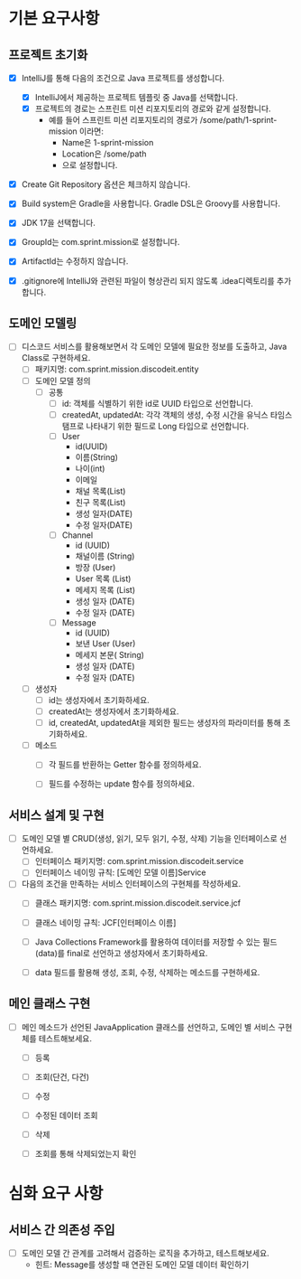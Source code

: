 # 기본 요구사항
## 프로젝트 초기화
- [x] IntelliJ를 통해 다음의 조건으로 Java 프로젝트를 생성합니다.
    - [x]  IntelliJ에서 제공하는 프로젝트 템플릿 중 Java를 선택합니다.
    - [x]  프로젝트의 경로는 스프린트 미션 리포지토리의 경로와 같게 설정합니다.
        - 예를 들어 스프린트 미션 리포지토리의 경로가 /some/path/1-sprint-mission 이라면:
          - Name은 1-sprint-mission
          - Location은 /some/path
          - 으로 설정합니다.

-[x]  Create Git Repository 옵션은 체크하지 않습니다.

-[x]  Build system은 Gradle을 사용합니다. Gradle DSL은 Groovy를 사용합니다.

-[x]  JDK 17을 선택합니다.

-[x]  GroupId는 com.sprint.mission로 설정합니다.

-[x]  ArtifactId는 수정하지 않습니다.

-[x]  .gitignore에 IntelliJ와 관련된 파일이 형상관리 되지 않도록 .idea디렉토리를 추가합니다.


## 도메인 모델링
-[ ] 디스코드 서비스를 활용해보면서 각 도메인 모델에 필요한 정보를 도출하고, Java Class로 구현하세요.
    -[ ] 패키지명: com.sprint.mission.discodeit.entity
    -[ ] 도메인 모델 정의
      -[ ] 공통
        -[ ] id: 객체를 식별하기 위한 id로 UUID 타입으로 선언합니다.
        -[ ] createdAt, updatedAt: 각각 객체의 생성, 수정 시간을 유닉스 타임스탬프로 나타내기 위한 필드로 Long 타입으로 선언합니다.
        -[ ] User
            - id(UUID)
            - 이름(String)
            - 나이(int)
            - 이메일
            - 채널 목록(List<Channel>)
            - 친구 목록(List<User>)
            - 생성 일자(DATE)
            - 수정 일자(DATE)
        -[ ] Channel
            - id (UUID)
            - 채널이름 (String)
            - 방장 (User)
            - User 목록 (List<User>)
            - 메세지 목록 (List<Message>)
            - 생성 일자 (DATE)
            - 수정 일자 (DATE)
        -[ ] Message
            - id (UUID)
            - 보낸 User (User)
            - 메세지 본문( String)
            - 생성 일자 (DATE)
            - 수정 일자 (DATE)
    -[ ] 생성자
      -[ ] id는 생성자에서 초기화하세요.
      -[ ] createdAt는 생성자에서 초기화하세요.
      -[ ] id, createdAt, updatedAt을 제외한 필드는 생성자의 파라미터를 통해 초기화하세요.

    -[ ] 메소드
      -[ ] 각 필드를 반환하는 Getter 함수를 정의하세요.
      -[ ] 필드를 수정하는 update 함수를 정의하세요.


## 서비스 설계 및 구현
-[ ] 도메인 모델 별 CRUD(생성, 읽기, 모두 읽기, 수정, 삭제) 기능을 인터페이스로 선언하세요.
  -[ ] 인터페이스 패키지명: com.sprint.mission.discodeit.service
  -[ ] 인터페이스 네이밍 규칙: [도메인 모델 이름]Service

-[ ] 다음의 조건을 만족하는 서비스 인터페이스의 구현체를 작성하세요.
  -[ ] 클래스 패키지명: com.sprint.mission.discodeit.service.jcf
  -[ ] 클래스 네이밍 규칙: JCF[인터페이스 이름]
  -[ ] Java Collections Framework를 활용하여 데이터를 저장할 수 있는 필드(data)를 final로 선언하고 생성자에서 초기화하세요.
  -[ ] data 필드를 활용해 생성, 조회, 수정, 삭제하는 메소드를 구현하세요.


## 메인 클래스 구현
-[ ] 메인 메소드가 선언된 JavaApplication 클래스를 선언하고, 도메인 별 서비스 구현체를 테스트해보세요.
  -[ ] 등록
  -[ ] 조회(단건, 다건)
  -[ ] 수정
  -[ ] 수정된 데이터 조회
  -[ ] 삭제
  -[ ] 조회를 통해 삭제되었는지 확인


# 심화 요구 사항
## 서비스 간 의존성 주입
-[ ] 도메인 모델 간 관계를 고려해서 검증하는 로직을 추가하고, 테스트해보세요.
    - 힌트: Message를 생성할 때 연관된 도메인 모델 데이터 확인하기

